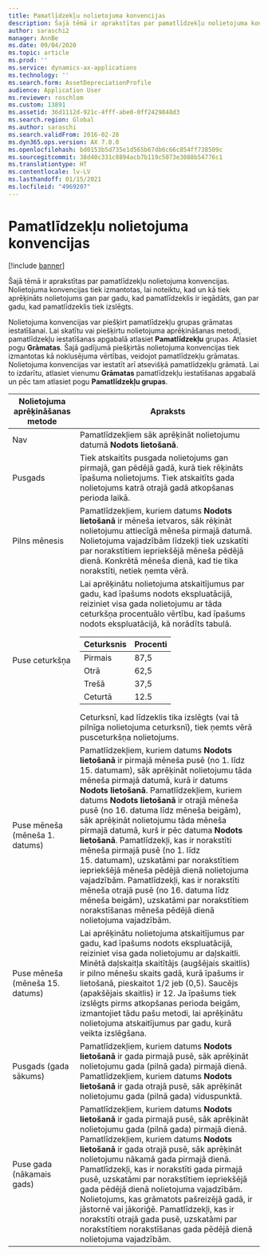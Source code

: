 ```yaml
---
title: Pamatlīdzekļu nolietojuma konvencijas
description: Šajā tēmā ir aprakstītas par pamatlīdzekļu nolietojuma konvencijas.
author: saraschi2
manager: AnnBe
ms.date: 09/04/2020
ms.topic: article
ms.prod: ''
ms.service: dynamics-ax-applications
ms.technology: ''
ms.search.form: AssetDepreciationProfile
audience: Application User
ms.reviewer: roschlom
ms.custom: 13891
ms.assetid: 36d1112d-921c-4fff-abe0-0ff2429848d3
ms.search.region: Global
ms.author: saraschi
ms.search.validFrom: 2016-02-28
ms.dyn365.ops.version: AX 7.0.0
ms.openlocfilehash: bd0153b5d735e1d565b67db6c66c854ff738509c
ms.sourcegitcommit: 38d40c331c8894acb7b119c5073e3088b54776c1
ms.translationtype: HT
ms.contentlocale: lv-LV
ms.lasthandoff: 01/15/2021
ms.locfileid: "4969207"
---
```

# <a name="fixed-asset-depreciation-conventions"></a>Pamatlīdzekļu nolietojuma konvencijas

[!include [banner](../includes/banner.md)]

Šajā tēmā ir aprakstītas par pamatlīdzekļu nolietojuma konvencijas. Nolietojuma konvencijas tiek izmantotas, lai noteiktu, kad un kā tiek aprēķināts nolietojums gan par gadu, kad pamatlīdzeklis ir iegādāts, gan par gadu, kad pamatlīdzeklis tiek izslēgts.

Nolietojuma konvencijas var piešķirt pamatlīdzekļu grupas grāmatas iestatīšanai. Lai skatītu vai piešķirtu nolietojuma aprēķināšanas metodi, pamatlīdzekļu iestatīšanas apgabalā atlasiet **Pamatlīdzekļu** grupas. Atlasiet pogu **Grāmatas**. Šajā gadījumā piešķirtās nolietojuma konvencijas tiek izmantotas kā noklusējuma vērtības, veidojot pamatlīdzekļu grāmatas. Nolietojuma konvencijas var iestatīt arī atsevišķā pamatlīdzekļu grāmatā. Lai to izdarītu, atlasiet vienumu **Grāmatas** pamatlīdzekļu iestatīšanas apgabalā un pēc tam atlasiet pogu **Pamatlīdzekļu grupas**.

| Nolietojuma aprēķināšanas metode   | Apraksts |
|---------------------------|-------------|
| Nav                      | Pamatlīdzekļiem sāk aprēķināt nolietojumu datumā <strong>Nodots lietošanā</strong>. |
| Pusgads                 | Tiek atskaitīts pusgada nolietojums gan pirmajā, gan pēdējā gadā, kurā tiek rēķināts īpašuma nolietojums. Tiek atskaitīts gada nolietojums katrā otrajā gadā atkopšanas perioda laikā. |
| Pilns mēnesis                | Pamatlīdzekļiem, kuriem datums <strong>Nodots lietošanā</strong> ir mēneša ietvaros, sāk rēķināt nolietojumu attiecīgā mēneša pirmajā datumā. Nolietojuma vajadzībām līdzekļi tiek uzskatīti par norakstītiem iepriekšējā mēneša pēdējā dienā. Konkrētā mēneša dienā, kad tie tika norakstīti, netiek ņemta vērā. |
| Puse ceturkšņa               | Lai aprēķinātu nolietojuma atskaitījumus par gadu, kad īpašums nodots ekspluatācijā, reiziniet visa gada nolietojumu ar tāda ceturkšņa procentuālo vērtību, kad īpašums nodots ekspluatācijā, kā norādīts tabulā.<table><thead><tr><th>Ceturksnis</th><th>Procenti</th></tr></thead><tbody><tr><td>Pirmais</td><td>87,5</td></tr><tr><td>Otrā</td><td>62,5</td></tr><tr><td>Trešā</td><td>37,5</td></tr><tr><td>Ceturtā</td><td>12.5</td></tr></tbody></table>Ceturksnī, kad līdzeklis tika izslēgts (vai tā pilnīga nolietojuma ceturksnī), tiek ņemts vērā pusceturkšņa nolietojums. |
| Puse mēneša (mēneša 1. datums)  | Pamatlīdzekļiem, kuriem datums <strong>Nodots lietošanā</strong> ir pirmajā mēneša pusē (no 1. līdz 15. datumam), sāk aprēķināt nolietojumu tāda mēneša pirmajā datumā, kurā ir datums <strong>Nodots lietošanā</strong>. Pamatlīdzekļiem, kuriem datums <strong>Nodots lietošanā</strong> ir otrajā mēneša pusē (no 16. datuma līdz mēneša beigām), sāk aprēķināt nolietojumu tāda mēneša pirmajā datumā, kurš ir pēc datuma <strong>Nodots lietošanā</strong>. Pamatlīdzekļi, kas ir norakstīti mēneša pirmajā pusē (no 1. līdz 15. datumam), uzskatāmi par norakstītiem iepriekšējā mēneša pēdējā dienā nolietojuma vajadzībām. Pamatlīdzekļi, kas ir norakstīti mēneša otrajā pusē (no 16. datuma līdz mēneša beigām), uzskatāmi par norakstītiem norakstīšanas mēneša pēdējā dienā nolietojuma vajadzībām. |
| Puse mēneša (mēneša 15. datums) | Lai aprēķinātu nolietojuma atskaitījumus par gadu, kad īpašums nodots ekspluatācijā, reiziniet visa gada nolietojumu ar daļskaitli. Minētā daļskaitļa skaitītājs (augšējais skaitlis) ir pilno mēnešu skaits gadā, kurā īpašums ir lietošanā, pieskaitot 1/2 jeb (0,5). Saucējs (apakšējais skaitlis) ir 12. Ja īpašums tiek izslēgts pirms atkopšanas perioda beigām, izmantojiet tādu pašu metodi, lai aprēķinātu nolietojuma atskaitījumus par gadu, kurā veikta izslēgšana. |
| Pusgads (gada sākums) | Pamatlīdzekļiem, kuriem datums <strong>Nodots lietošanā</strong> ir gada pirmajā pusē, sāk aprēķināt nolietojumu gada (pilnā gada) pirmajā dienā. Pamatlīdzekļiem, kuriem datums <strong>Nodots lietošanā</strong> ir gada otrajā pusē, sāk aprēķināt nolietojumu gada (pilnā gada) viduspunktā. |
| Puse gada (nākamais gads)     | Pamatlīdzekļiem, kuriem datums <strong>Nodots lietošanā</strong> ir gada pirmajā pusē, sāk aprēķināt nolietojumu gada (pilnā gada) pirmajā dienā. Pamatlīdzekļiem, kuriem datums <strong>Nodots lietošanā</strong> ir gada otrajā pusē, sāk aprēķināt nolietojumu nākamā gada pirmajā dienā. Pamatlīdzekļi, kas ir norakstīti gada pirmajā pusē, uzskatāmi par norakstītiem iepriekšējā gada pēdējā dienā nolietojuma vajadzībām. Nolietojums, kas grāmatots pašreizējā gadā, ir jāstornē vai jākoriģē. Pamatlīdzekļi, kas ir norakstīti otrajā gada pusē, uzskatāmi par norakstītiem norakstīšanas gada pēdējā dienā nolietojuma vajadzībām. |
